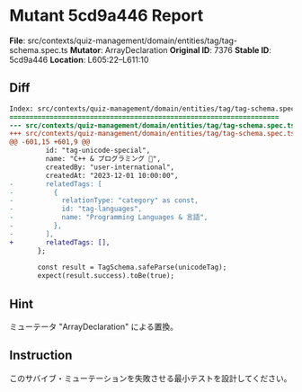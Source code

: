 # Mutant 5cd9a446 Report

**File**: src/contexts/quiz-management/domain/entities/tag/tag-schema.spec.ts
**Mutator**: ArrayDeclaration
**Original ID**: 7376
**Stable ID**: 5cd9a446
**Location**: L605:22–L611:10

## Diff

```diff
Index: src/contexts/quiz-management/domain/entities/tag/tag-schema.spec.ts
===================================================================
--- src/contexts/quiz-management/domain/entities/tag/tag-schema.spec.ts	original
+++ src/contexts/quiz-management/domain/entities/tag/tag-schema.spec.ts	mutated #7376
@@ -601,15 +601,9 @@
         id: "tag-unicode-special",
         name: "C++ & プログラミング 🚀",
         createdBy: "user-international",
         createdAt: "2023-12-01 10:00:00",
-        relatedTags: [
-          {
-            relationType: "category" as const,
-            id: "tag-languages",
-            name: "Programming Languages & 言語",
-          },
-        ],
+        relatedTags: [],
       };
 
       const result = TagSchema.safeParse(unicodeTag);
       expect(result.success).toBe(true);
```

## Hint

ミューテータ "ArrayDeclaration" による置換。

## Instruction

このサバイブ・ミューテーションを失敗させる最小テストを設計してください。
